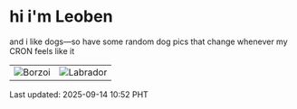 # hi i'm Leoben

and i like dogs—so have some random dog pics that change whenever my CRON feels like it

|  |  |
|--------|----------|
| ![Borzoi](https://random-dog-vercel.vercel.app/api/random-borzoi?v=1757818361) | ![Labrador](https://random-dog-vercel.vercel.app/api/random-labrador?v=1757818361) |

Last updated: 2025-09-14 10:52 PHT
